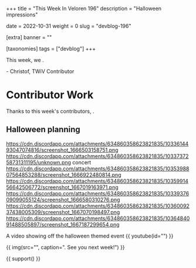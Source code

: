 +++
title = "This Week In Veloren 196"
description = "Halloween impressions"

date = 2022-10-31
weight = 0
slug = "devblog-196"

[extra]
banner = ""

[taxonomies]
tags = ["devblog"]
+++

This week, we .

\- Christof, TWiV Contributor

# Contributor Work

Thanks to this week's contributors, .

## Halloween planning

https://cdn.discordapp.com/attachments/634860358623821835/1033614493047074816/screenshot_1666503158751.png 
https://cdn.discordapp.com/attachments/634860358623821835/1033737258731311195/unknown.png 
concert https://cdn.discordapp.com/attachments/634860358623821835/1035398807564853288/screenshot_1666922480814.png 
https://cdn.discordapp.com/attachments/634860358623821835/1035991456642506772/screenshot_1667019163971.png 
https://cdn.discordapp.com/attachments/634860358623821835/1033937609099055124/screenshot_1666580310276.png 
https://cdn.discordapp.com/attachments/634860358623821835/1036009237438005309/screenshot_1667070198497.png 
https://cdn.discordapp.com/attachments/634860358623821835/1036484091488505897/screenshot_1667187299654.png

A video showing off the halloween themed event
{{ youtube(id="") }}

{{
    img(src="",
    caption=". See you next week!") 
}}

{{ support() }}
